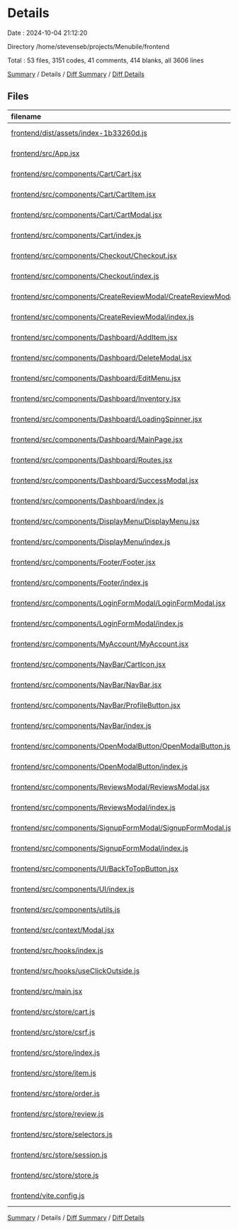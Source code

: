 # Details

Date : 2024-10-04 21:12:20

Directory /home/stevenseb/projects/Menubile/frontend

Total : 53 files,  3151 codes, 41 comments, 414 blanks, all 3606 lines

[Summary](results.md) / Details / [Diff Summary](diff.md) / [Diff Details](diff-details.md)

## Files
| filename | language | code | comment | blank | total |
| :--- | :--- | ---: | ---: | ---: | ---: |
| [frontend/dist/assets/index-1b33260d.js](/frontend/dist/assets/index-1b33260d.js) | Babel JavaScript | 805 | 0 | 62 | 867 |
| [frontend/src/App.jsx](/frontend/src/App.jsx) | Babel JavaScript | 55 | 0 | 8 | 63 |
| [frontend/src/components/Cart/Cart.jsx](/frontend/src/components/Cart/Cart.jsx) | Babel JavaScript | 16 | 0 | 4 | 20 |
| [frontend/src/components/Cart/CartItem.jsx](/frontend/src/components/Cart/CartItem.jsx) | Babel JavaScript | 22 | 0 | 6 | 28 |
| [frontend/src/components/Cart/CartModal.jsx](/frontend/src/components/Cart/CartModal.jsx) | Babel JavaScript | 97 | 0 | 13 | 110 |
| [frontend/src/components/Cart/index.js](/frontend/src/components/Cart/index.js) | Babel JavaScript | 4 | 0 | 3 | 7 |
| [frontend/src/components/Checkout/Checkout.jsx](/frontend/src/components/Checkout/Checkout.jsx) | Babel JavaScript | 106 | 1 | 14 | 121 |
| [frontend/src/components/Checkout/index.js](/frontend/src/components/Checkout/index.js) | Babel JavaScript | 2 | 0 | 2 | 4 |
| [frontend/src/components/CreateReviewModal/CreateReviewModal.jsx](/frontend/src/components/CreateReviewModal/CreateReviewModal.jsx) | Babel JavaScript | 77 | 0 | 9 | 86 |
| [frontend/src/components/CreateReviewModal/index.js](/frontend/src/components/CreateReviewModal/index.js) | Babel JavaScript | 2 | 0 | 2 | 4 |
| [frontend/src/components/Dashboard/AddItem.jsx](/frontend/src/components/Dashboard/AddItem.jsx) | Babel JavaScript | 93 | 3 | 12 | 108 |
| [frontend/src/components/Dashboard/DeleteModal.jsx](/frontend/src/components/Dashboard/DeleteModal.jsx) | Babel JavaScript | 16 | 1 | 4 | 21 |
| [frontend/src/components/Dashboard/EditMenu.jsx](/frontend/src/components/Dashboard/EditMenu.jsx) | Babel JavaScript | 73 | 0 | 12 | 85 |
| [frontend/src/components/Dashboard/Inventory.jsx](/frontend/src/components/Dashboard/Inventory.jsx) | Babel JavaScript | 117 | 0 | 17 | 134 |
| [frontend/src/components/Dashboard/LoadingSpinner.jsx](/frontend/src/components/Dashboard/LoadingSpinner.jsx) | Babel JavaScript | 13 | 0 | 4 | 17 |
| [frontend/src/components/Dashboard/MainPage.jsx](/frontend/src/components/Dashboard/MainPage.jsx) | Babel JavaScript | 54 | 3 | 6 | 63 |
| [frontend/src/components/Dashboard/Routes.jsx](/frontend/src/components/Dashboard/Routes.jsx) | Babel JavaScript | 17 | 0 | 3 | 20 |
| [frontend/src/components/Dashboard/SuccessModal.jsx](/frontend/src/components/Dashboard/SuccessModal.jsx) | Babel JavaScript | 12 | 0 | 4 | 16 |
| [frontend/src/components/Dashboard/index.js](/frontend/src/components/Dashboard/index.js) | Babel JavaScript | 2 | 0 | 2 | 4 |
| [frontend/src/components/DisplayMenu/DisplayMenu.jsx](/frontend/src/components/DisplayMenu/DisplayMenu.jsx) | Babel JavaScript | 144 | 0 | 13 | 157 |
| [frontend/src/components/DisplayMenu/index.js](/frontend/src/components/DisplayMenu/index.js) | Babel JavaScript | 2 | 0 | 2 | 4 |
| [frontend/src/components/Footer/Footer.jsx](/frontend/src/components/Footer/Footer.jsx) | Babel JavaScript | 29 | 0 | 3 | 32 |
| [frontend/src/components/Footer/index.js](/frontend/src/components/Footer/index.js) | Babel JavaScript | 2 | 0 | 2 | 4 |
| [frontend/src/components/LoginFormModal/LoginFormModal.jsx](/frontend/src/components/LoginFormModal/LoginFormModal.jsx) | Babel JavaScript | 87 | 0 | 7 | 94 |
| [frontend/src/components/LoginFormModal/index.js](/frontend/src/components/LoginFormModal/index.js) | Babel JavaScript | 2 | 0 | 2 | 4 |
| [frontend/src/components/MyAccount/MyAccount.jsx](/frontend/src/components/MyAccount/MyAccount.jsx) | Babel JavaScript | 129 | 0 | 15 | 144 |
| [frontend/src/components/NavBar/CartIcon.jsx](/frontend/src/components/NavBar/CartIcon.jsx) | Babel JavaScript | 29 | 0 | 5 | 34 |
| [frontend/src/components/NavBar/NavBar.jsx](/frontend/src/components/NavBar/NavBar.jsx) | Babel JavaScript | 32 | 0 | 5 | 37 |
| [frontend/src/components/NavBar/ProfileButton.jsx](/frontend/src/components/NavBar/ProfileButton.jsx) | Babel JavaScript | 88 | 0 | 17 | 105 |
| [frontend/src/components/NavBar/index.js](/frontend/src/components/NavBar/index.js) | Babel JavaScript | 2 | 0 | 2 | 4 |
| [frontend/src/components/OpenModalButton/OpenModalButton.jsx](/frontend/src/components/OpenModalButton/OpenModalButton.jsx) | Babel JavaScript | 17 | 1 | 6 | 24 |
| [frontend/src/components/OpenModalButton/index.js](/frontend/src/components/OpenModalButton/index.js) | Babel JavaScript | 2 | 0 | 2 | 4 |
| [frontend/src/components/ReviewsModal/ReviewsModal.jsx](/frontend/src/components/ReviewsModal/ReviewsModal.jsx) | Babel JavaScript | 75 | 0 | 9 | 84 |
| [frontend/src/components/ReviewsModal/index.js](/frontend/src/components/ReviewsModal/index.js) | Babel JavaScript | 2 | 0 | 2 | 4 |
| [frontend/src/components/SignupFormModal/SignupFormModal.jsx](/frontend/src/components/SignupFormModal/SignupFormModal.jsx) | Babel JavaScript | 209 | 0 | 19 | 228 |
| [frontend/src/components/SignupFormModal/index.js](/frontend/src/components/SignupFormModal/index.js) | Babel JavaScript | 2 | 0 | 2 | 4 |
| [frontend/src/components/UI/BackToTopButton.jsx](/frontend/src/components/UI/BackToTopButton.jsx) | Babel JavaScript | 30 | 0 | 7 | 37 |
| [frontend/src/components/UI/index.js](/frontend/src/components/UI/index.js) | Babel JavaScript | 2 | 0 | 2 | 4 |
| [frontend/src/components/utils.js](/frontend/src/components/utils.js) | Babel JavaScript | 17 | 0 | 6 | 23 |
| [frontend/src/context/Modal.jsx](/frontend/src/context/Modal.jsx) | Babel JavaScript | 44 | 0 | 9 | 53 |
| [frontend/src/hooks/index.js](/frontend/src/hooks/index.js) | Babel JavaScript | 2 | 0 | 2 | 4 |
| [frontend/src/hooks/useClickOutside.js](/frontend/src/hooks/useClickOutside.js) | Babel JavaScript | 14 | 0 | 4 | 18 |
| [frontend/src/main.jsx](/frontend/src/main.jsx) | Babel JavaScript | 26 | 0 | 6 | 32 |
| [frontend/src/store/cart.js](/frontend/src/store/cart.js) | Babel JavaScript | 100 | 7 | 6 | 113 |
| [frontend/src/store/csrf.js](/frontend/src/store/csrf.js) | Babel JavaScript | 33 | 5 | 9 | 47 |
| [frontend/src/store/index.js](/frontend/src/store/index.js) | Babel JavaScript | 2 | 0 | 2 | 4 |
| [frontend/src/store/item.js](/frontend/src/store/item.js) | Babel JavaScript | 110 | 7 | 14 | 131 |
| [frontend/src/store/order.js](/frontend/src/store/order.js) | Babel JavaScript | 80 | 4 | 13 | 97 |
| [frontend/src/store/review.js](/frontend/src/store/review.js) | Babel JavaScript | 111 | 2 | 10 | 123 |
| [frontend/src/store/selectors.js](/frontend/src/store/selectors.js) | Babel JavaScript | 5 | 0 | 2 | 7 |
| [frontend/src/store/session.js](/frontend/src/store/session.js) | Babel JavaScript | 95 | 6 | 15 | 116 |
| [frontend/src/store/store.js](/frontend/src/store/store.js) | Babel JavaScript | 27 | 0 | 5 | 32 |
| [frontend/vite.config.js](/frontend/vite.config.js) | Babel JavaScript | 17 | 1 | 2 | 20 |

[Summary](results.md) / Details / [Diff Summary](diff.md) / [Diff Details](diff-details.md)